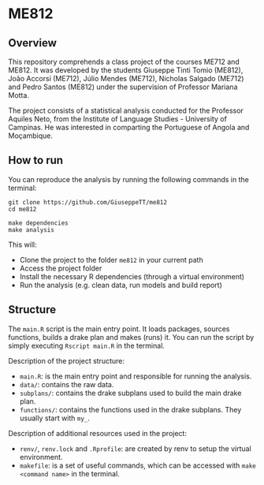 # ME812

## Overview
This repository comprehends a class project of the courses ME712 and ME812. It was developed by the students Giuseppe Tinti Tomio (ME812), João Accorsi (ME712), Júlio Mendes (ME712), Nicholas Salgado (ME712) and Pedro Santos (ME812) under the supervision of Professor Mariana Motta. 

The project consists of a statistical analysis conducted for the Professor Aquiles Neto, from the Institute of Language Studies - University of Campinas. He was interested in comparting the Portuguese of Angola and Moçambique.


## How to run
You can reproduce the analysis by running the following commands in the terminal:

```
git clone https://github.com/GiuseppeTT/me812
cd me812

make dependencies
make analysis
```

This will:
- Clone the project to the folder ```me812``` in your current path
- Access the project folder
- Install the necessary R dependencies (through a virtual environment)
- Run the analysis (e.g. clean data, run models and build report)


## Structure
The ```main.R``` script is the main entry point. It loads packages, sources functions, builds a drake plan and makes (runs) it. You can run the script by simply executing ```Rscript main.R``` in the terminal.

Description of the project structure:
- ```main.R```: is the main entry point and responsible for running the analysis.
- ```data/```: contains the raw data.
- ```subplans/```: contains the drake subplans used to build the main drake plan.
- ```functions/```: contains the functions used in the drake subplans. They usually start with ```my_```.

Description of additional resources used in the project:
- ```renv/```, ```renv.lock``` and ```.Rprofile```: are created by renv to setup the virtual environment.
- ```makefile```: is a set of useful commands, which can be accessed with ```make <command name>``` in the terminal.
